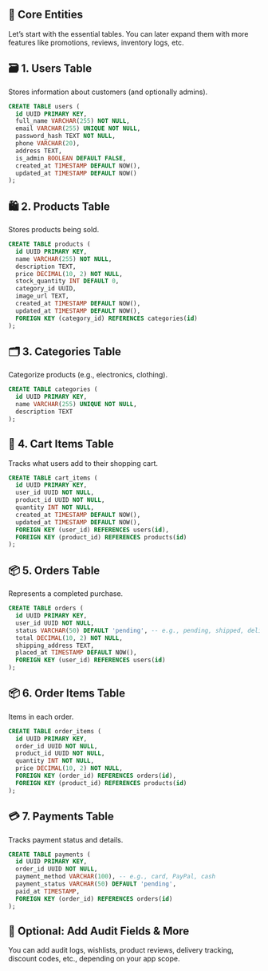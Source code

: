 ## 🔑 Core Entities

Let’s start with the essential tables. You can later expand them with more features like promotions, reviews, inventory logs, etc.

## 🗃️ 1. Users Table

Stores information about customers (and optionally admins).

```sql
CREATE TABLE users (
  id UUID PRIMARY KEY,
  full_name VARCHAR(255) NOT NULL,
  email VARCHAR(255) UNIQUE NOT NULL,
  password_hash TEXT NOT NULL,
  phone VARCHAR(20),
  address TEXT,
  is_admin BOOLEAN DEFAULT FALSE,
  created_at TIMESTAMP DEFAULT NOW(),
  updated_at TIMESTAMP DEFAULT NOW()
);
```

## 🛍️ 2. Products Table

Stores products being sold.

```sql
CREATE TABLE products (
  id UUID PRIMARY KEY,
  name VARCHAR(255) NOT NULL,
  description TEXT,
  price DECIMAL(10, 2) NOT NULL,
  stock_quantity INT DEFAULT 0,
  category_id UUID,
  image_url TEXT,
  created_at TIMESTAMP DEFAULT NOW(),
  updated_at TIMESTAMP DEFAULT NOW(),
  FOREIGN KEY (category_id) REFERENCES categories(id)
);
```

## 🗂️ 3. Categories Table

Categorize products (e.g., electronics, clothing).

```sql
CREATE TABLE categories (
  id UUID PRIMARY KEY,
  name VARCHAR(255) UNIQUE NOT NULL,
  description TEXT
);
```

## 🛒 4. Cart Items Table

Tracks what users add to their shopping cart.

```sql
CREATE TABLE cart_items (
  id UUID PRIMARY KEY,
  user_id UUID NOT NULL,
  product_id UUID NOT NULL,
  quantity INT NOT NULL,
  created_at TIMESTAMP DEFAULT NOW(),
  updated_at TIMESTAMP DEFAULT NOW(),
  FOREIGN KEY (user_id) REFERENCES users(id),
  FOREIGN KEY (product_id) REFERENCES products(id)
);
```

## 📦 5. Orders Table

Represents a completed purchase.

```sql
CREATE TABLE orders (
  id UUID PRIMARY KEY,
  user_id UUID NOT NULL,
  status VARCHAR(50) DEFAULT 'pending', -- e.g., pending, shipped, delivered
  total DECIMAL(10, 2) NOT NULL,
  shipping_address TEXT,
  placed_at TIMESTAMP DEFAULT NOW(),
  FOREIGN KEY (user_id) REFERENCES users(id)
);
```

## 📦 6. Order Items Table

Items in each order.

```sql
CREATE TABLE order_items (
  id UUID PRIMARY KEY,
  order_id UUID NOT NULL,
  product_id UUID NOT NULL,
  quantity INT NOT NULL,
  price DECIMAL(10, 2) NOT NULL,
  FOREIGN KEY (order_id) REFERENCES orders(id),
  FOREIGN KEY (product_id) REFERENCES products(id)
);
```

## 💳 7. Payments Table

Tracks payment status and details.

```sql
CREATE TABLE payments (
  id UUID PRIMARY KEY,
  order_id UUID NOT NULL,
  payment_method VARCHAR(100), -- e.g., card, PayPal, cash
  payment_status VARCHAR(50) DEFAULT 'pending',
  paid_at TIMESTAMP,
  FOREIGN KEY (order_id) REFERENCES orders(id)
);
```

## 🧾 Optional: Add Audit Fields & More

You can add audit logs, wishlists, product reviews, delivery tracking, discount codes, etc., depending on your app scope.
